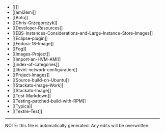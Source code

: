 * [[]]
* [[ami2emi]]
* [[Boto]]
* [[Chris-Grzegorczyk]]
* [[Developer-Resources]]
* [[EBS-Instances-Considerations-and-Large-Instance-Store-Images]]
* [[Eclipse-plugin]]
* [[Fedora-18-Image]]
* [[Fog]]
* [[Images-Project]]
* [[Import-an-HVM-AMI]]
* [[index-of-categories]]
* [[libvirt-network-configuration]]
* [[Project-Images]]
* [[Source-build-on-Ubuntu]]
* [[Stackato-Image-Work]]
* [[Stackato-Image]]
* [[Test-Markdown]]
* [[Testing-patched-build-with-RPM]]
* [[Typica]]
* [[Textile-Test]]


*****
NOTE: this file is automatically generated. Any edits will be overwritten.
